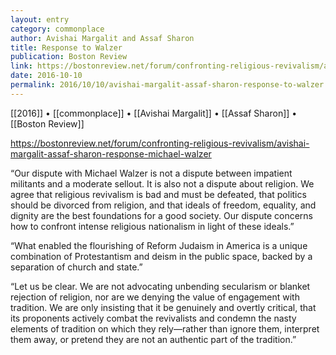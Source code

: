 ```yaml
---
layout: entry
category: commonplace
author: Avishai Margalit and Assaf Sharon
title: Response to Walzer
publication: Boston Review
link: https://bostonreview.net/forum/confronting-religious-revivalism/avishai-margalit-assaf-sharon-response-michael-walzer
date: 2016-10-10
permalink: 2016/10/10/avishai-margalit-assaf-sharon-response-to-walzer
---
```


[[2016]] • [[commonplace]] • [[Avishai Margalit]] • [[Assaf Sharon]] • [[Boston Review]]

https://bostonreview.net/forum/confronting-religious-revivalism/avishai-margalit-assaf-sharon-response-michael-walzer

“Our dispute with Michael Walzer is not a dispute between impatient militants and a moderate sellout. It is also not a dispute about religion. We agree that religious revivalism is bad and must be defeated, that politics should be divorced from religion, and that ideals of freedom, equality, and dignity are the best foundations for a good society. Our dispute concerns how to confront intense religious nationalism in light of these ideals.”

“What enabled the flourishing of Reform Judaism in America is a unique combination of Protestantism and deism in the public space, backed by a separation of church and state.”

“Let us be clear. We are not advocating unbending secularism or blanket rejection of religion, nor are we denying the value of engagement with tradition. We are only insisting that it be genuinely and overtly critical, that its proponents actively combat the revivalists and condemn the nasty elements of tradition on which they rely—rather than ignore them, interpret them away, or pretend they are not an authentic part of the tradition.”
